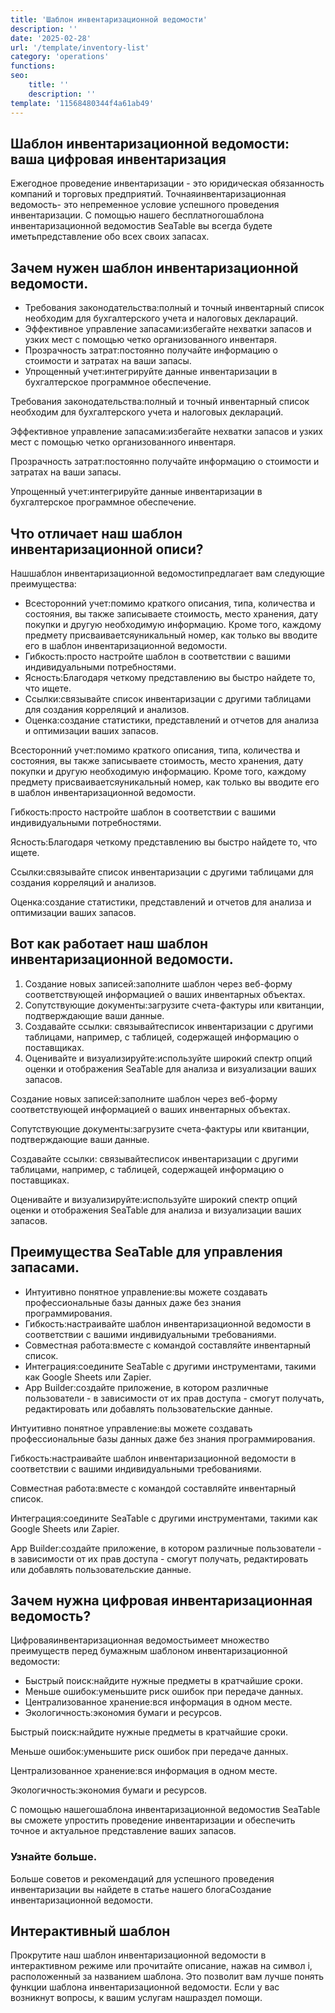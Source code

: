```yaml
---
title: 'Шаблон инвентаризационной ведомости'
description: ''
date: '2025-02-28'
url: '/template/inventory-list'
category: 'operations'
functions:
seo:
    title: ''
    description: ''
template: '11568480344f4a61ab49'
---
```


## Шаблон инвентаризационной ведомости: ваша цифровая инвентаризация

Ежегодное проведение инвентаризации - это юридическая обязанность компаний и торговых предприятий. Точнаяинвентаризационная ведомость- это непременное условие успешного проведения инвентаризации. С помощью нашего бесплатногошаблона инвентаризационной ведомостив SeaTable вы всегда будете иметьпредставление обо всех своих запасах.

## Зачем нужен шаблон инвентаризационной ведомости.

- Требования законодательства:полный и точный инвентарный список необходим для бухгалтерского учета и налоговых деклараций.
- Эффективное управление запасами:избегайте нехватки запасов и узких мест с помощью четко организованного инвентаря.
- Прозрачность затрат:постоянно получайте информацию о стоимости и затратах на ваши запасы.
- Упрощенный учет:интегрируйте данные инвентаризации в бухгалтерское программное обеспечение.

Требования законодательства:полный и точный инвентарный список необходим для бухгалтерского учета и налоговых деклараций.

Эффективное управление запасами:избегайте нехватки запасов и узких мест с помощью четко организованного инвентаря.

Прозрачность затрат:постоянно получайте информацию о стоимости и затратах на ваши запасы.

Упрощенный учет:интегрируйте данные инвентаризации в бухгалтерское программное обеспечение.

## Что отличает наш шаблон инвентаризационной описи?

Нашшаблон инвентаризационной ведомостипредлагает вам следующие преимущества:

- Всесторонний учет:помимо краткого описания, типа, количества и состояния, вы также записываете стоимость, место хранения, дату покупки и другую необходимую информацию. Кроме того, каждому предмету присваиваетсяуникальный номер, как только вы вводите его в шаблон инвентаризационной ведомости.
- Гибкость:просто настройте шаблон в соответствии с вашими индивидуальными потребностями.
- Ясность:Благодаря четкому представлению вы быстро найдете то, что ищете.
- Ссылки:связывайте список инвентаризации с другими таблицами для создания корреляций и анализов.
- Оценка:создание статистики, представлений и отчетов для анализа и оптимизации ваших запасов.

Всесторонний учет:помимо краткого описания, типа, количества и состояния, вы также записываете стоимость, место хранения, дату покупки и другую необходимую информацию. Кроме того, каждому предмету присваиваетсяуникальный номер, как только вы вводите его в шаблон инвентаризационной ведомости.

Гибкость:просто настройте шаблон в соответствии с вашими индивидуальными потребностями.

Ясность:Благодаря четкому представлению вы быстро найдете то, что ищете.

Ссылки:связывайте список инвентаризации с другими таблицами для создания корреляций и анализов.

Оценка:создание статистики, представлений и отчетов для анализа и оптимизации ваших запасов.

## Вот как работает наш шаблон инвентаризационной ведомости.

1. Создание новых записей:заполните шаблон через веб-форму соответствующей информацией о ваших инвентарных объектах.
1. Сопутствующие документы:загрузите счета-фактуры или квитанции, подтверждающие ваши данные.
1. Создавайте ссылки: связывайтесписок инвентаризации с другими таблицами, например, с таблицей, содержащей информацию о поставщиках.
1. Оценивайте и визуализируйте:используйте широкий спектр опций оценки и отображения SeaTable для анализа и визуализации ваших запасов.

Создание новых записей:заполните шаблон через веб-форму соответствующей информацией о ваших инвентарных объектах.

Сопутствующие документы:загрузите счета-фактуры или квитанции, подтверждающие ваши данные.

Создавайте ссылки: связывайтесписок инвентаризации с другими таблицами, например, с таблицей, содержащей информацию о поставщиках.

Оценивайте и визуализируйте:используйте широкий спектр опций оценки и отображения SeaTable для анализа и визуализации ваших запасов.

## Преимущества SeaTable для управления запасами.

- Интуитивно понятное управление:вы можете создавать профессиональные базы данных даже без знания программирования.
- Гибкость:настраивайте шаблон инвентаризационной ведомости в соответствии с вашими индивидуальными требованиями.
- Совместная работа:вместе с командой составляйте инвентарный список.
- Интеграция:соедините SeaTable с другими инструментами, такими как Google Sheets или Zapier.
- App Builder:создайте приложение, в котором различные пользователи - в зависимости от их прав доступа - смогут получать, редактировать или добавлять пользовательские данные.

Интуитивно понятное управление:вы можете создавать профессиональные базы данных даже без знания программирования.

Гибкость:настраивайте шаблон инвентаризационной ведомости в соответствии с вашими индивидуальными требованиями.

Совместная работа:вместе с командой составляйте инвентарный список.

Интеграция:соедините SeaTable с другими инструментами, такими как Google Sheets или Zapier.

App Builder:создайте приложение, в котором различные пользователи - в зависимости от их прав доступа - смогут получать, редактировать или добавлять пользовательские данные.

## Зачем нужна цифровая инвентаризационная ведомость?

Цифроваяинвентаризационная ведомостьимеет множество преимуществ перед бумажным шаблоном инвентаризационной ведомости:

- Быстрый поиск:найдите нужные предметы в кратчайшие сроки.
- Меньше ошибок:уменьшите риск ошибок при передаче данных.
- Централизованное хранение:вся информация в одном месте.
- Экологичность:экономия бумаги и ресурсов.

Быстрый поиск:найдите нужные предметы в кратчайшие сроки.

Меньше ошибок:уменьшите риск ошибок при передаче данных.

Централизованное хранение:вся информация в одном месте.

Экологичность:экономия бумаги и ресурсов.

С помощью нашегошаблона инвентаризационной ведомостив SeaTable вы сможете упростить проведение инвентаризации и обеспечить точное и актуальное представление ваших запасов.

### Узнайте больше.

Больше советов и рекомендаций для успешного проведения инвентаризации вы найдете в статье нашего блогаСоздание инвентаризационной ведомости.

## Интерактивный шаблон

Прокрутите наш шаблон инвентаризационной ведомости в интерактивном режиме или прочитайте описание, нажав на символ i, расположенный за названием шаблона. Это позволит вам лучше понять функции шаблона инвентаризационной ведомости. Если у вас возникнут вопросы, к вашим услугам нашраздел помощи.

​
